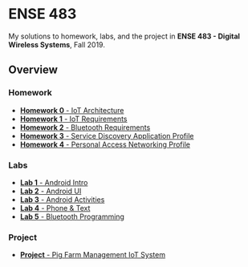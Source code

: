 # ENSE 483

My solutions to homework, labs, and the project in **ENSE 483 - Digital Wireless
Systems**, Fall 2019.

## Overview

### Homework

- [**Homework 0** - IoT Architecture](./homework/homework0)
- [**Homework 1** - IoT Requirements](./homework/homework1)
- [**Homework 2** - Bluetooth Requirements](./homework/homework2)
- [**Homework 3** - Service Discovery Application Profile](./homework/homework3)
- [**Homework 4** - Personal Access Networking Profile](./homework/homework4)

### Labs

- [**Lab 1** - Android Intro](./labs/lab1)
- [**Lab 2** - Android UI](./labs/lab2)
- [**Lab 3** - Android Activities](./labs/lab3)
- [**Lab 4** - Phone & Text](./labs/lab4)
- [**Lab 5** - Bluetooth Programming](./labs/lab5)

### Project

- [**Project** - Pig Farm Management IoT System](./project)
